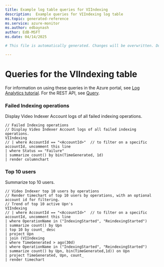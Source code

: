 ```yaml
---
title: Example log table queries for VIIndexing
description:  Example queries for VIIndexing log table
ms.topic: generated-reference
ms.service: azure-monitor
ms.author: edbaynash
author: EdB-MSFT
ms.date: 04/14/2025

# This file is automatically generated. Changes will be overwritten. Do not change this file directly. 

---
```


# Queries for the VIIndexing table

For information on using these queries in the Azure portal, see [Log Analytics tutorial](/azure/azure-monitor/logs/log-analytics-tutorial). For the REST API, see [Query](/rest/api/loganalytics/query).


### Failed Indexing operations  


Display Video Indexer Account logs of all failed indexing operations.  

```query
// Failed Indexing operations 
// Display Video Indexer Account logs of all failed indexing operations. 
VIIndexing
// | where AccountId == "<AccountId>"  // to filter on a specific accountId, uncomment this line
| where Status == "Failure"
| summarize count() by bin(TimeGenerated, 1d)
| render columnchart
```



### Top 10 users  


Summarize top 10 users.  

```query
// Video Indexer top 10 users by operations 
// Render timechart of top 10 users by operations, with an optional account id for filtering. 
// Trend of top 10 active Upn's
VIIndexing
// | where AccountId == "<AccountId>"  // to filter on a specific accountId, uncomment this line
| where OperationName in ("IndexingStarted", "ReindexingStarted")
| summarize count() by Upn
| top 10 by count_ desc
| project Upn
| join (VIIndexing
| where TimeGenerated > ago(30d)
| where OperationName in ("IndexingStarted", "ReindexingStarted")
| summarize count() by Upn, bin(TimeGenerated,1d)) on Upn
| project TimeGenerated, Upn, count_
| render timechart
```

